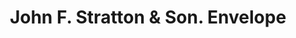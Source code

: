 ---
doi: 10.7916/D8V42680
date_other: '1893'
date_other_textual: '1893'
form: printed ephemera
genre:
- Envelopes
name:
- John F. Stratton & Son
object_in_context_url: https://biggert.cul.columbia.edu/items/view/ave_biggert_01034
subject_hierarchical_geographic:
- New York, New York, United States
subject_name:
- John F. Stratton & Son
title: John F. Stratton & Son. Envelope
sort_title: John F. Stratton & Son. Envelope
call_number: ave_biggert_01034
coordinates:
- 40.71277777777778,-74.00583333333333
pid: ave_biggert_01034
identifiers: ave_biggert_01034
thumbnail: https://derivativo-1.library.columbia.edu/iiif/2/ldpd:344442/full/!256,256/0/native.jpg
permalink: /biggert/ave_biggert_01034/
layout: iiif-image-page
---